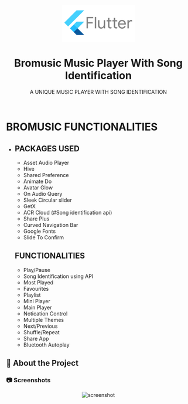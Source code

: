 <!--
Hey, thanks for using the awesome-readme-template template.  
If you have any enhancements, then fork this project and create a pull request 
or just open an issue with the label "enhancement".

Don't forget to give this project a star for additional support ;)
Maybe you can mention me or this repo in the acknowledgements too
-->
<div align="center">

  <img src="assets/logo.png" alt="logo" width="200" height="auto" />
  <h1>Bromusic Music Player With Song Identification</h1>
  
  <p>
   A UNIQUE MUSIC PLAYER WITH SONG IDENTIFICATION
  </p>
  
  
<!-- Badges -->

 
</div>

<br />

<!-- Table of Contents -->
# BROMUSIC FUNCTIONALITIES

- ## PACKAGES USED
  - Asset Audio Player
  - Hive
  - Shared Preference
  - Animate Do
  - Avatar Glow
  - On Audio Query 
  - Sleek Circular slider
  - GetX
  - ACR Cloud (#Song identification api)
  - Share Plus
  - Curved Navigation Bar
  - Google Fonts
  - Slide To Confirm
  <!-- About the Project -->
    
 
  ## FUNCTIONALITIES
  - Play/Pause
  - Song Identification using API
  - Most Played
  - Favourites
  - Playlist
  - Mini Player
  - Main Player
  - Notication Control
  - Multiple Themes
  - Next/Previous
  - Shuffle/Repeat
  - Share App
  - Bluetooth Autoplay
 

  

<!-- About the Project -->
## :star2: About the Project


<!-- Screenshots -->
### :camera: Screenshots

<div align="center"> 
  <img src="assets/bromusic.png" alt="screenshot" />
</div>

